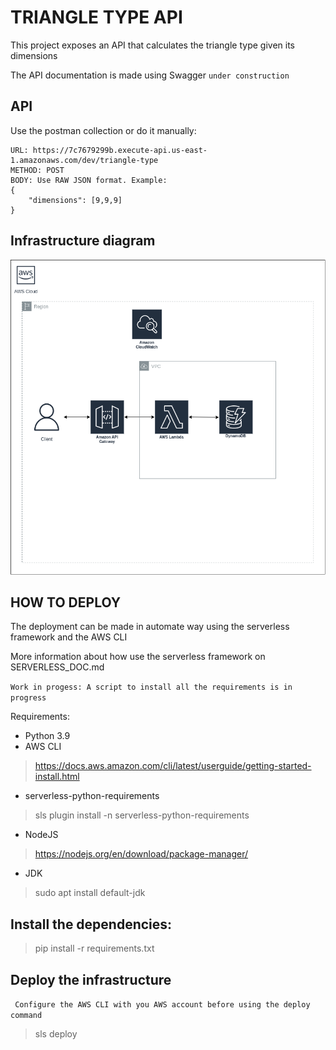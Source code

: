 # TRIANGLE TYPE API
This project exposes an API that calculates the triangle type given its dimensions

The API documentation is made using Swagger `under construction`

## API
Use the postman collection or do it manually:
```
URL: https://7c7679299b.execute-api.us-east-1.amazonaws.com/dev/triangle-type
METHOD: POST
BODY: Use RAW JSON format. Example:
{
    "dimensions": [9,9,9]
}
```


## Infrastructure diagram

![Infrastructure diagram](https://github.com/devtiagomantay/triangule-type-api/blob/13-implement-the-triangule-type-calculations/triangule-api-serverless/infrastructure.png)


## HOW TO DEPLOY

The deployment can be made in automate way using the serverless framework and the AWS CLI

More information about how use the serverless framework on SERVERLESS_DOC.md

``` Work in progess: A script to install all the requirements is in progress ```

Requirements:
* Python 3.9
* AWS CLI
> https://docs.aws.amazon.com/cli/latest/userguide/getting-started-install.html
* serverless-python-requirements
> sls plugin install -n serverless-python-requirements
* NodeJS
> https://nodejs.org/en/download/package-manager/
* JDK
> sudo apt install default-jdk

## Install the dependencies:

> pip install -r requirements.txt

## Deploy the infrastructure
``` Configure the AWS CLI with you AWS account before using the deploy command```
> sls deploy


